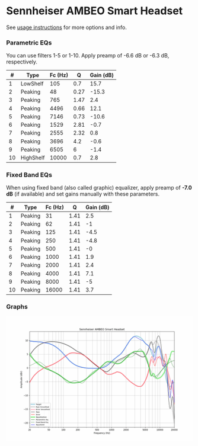 # Sennheiser AMBEO Smart Headset
See [usage instructions](https://github.com/jaakkopasanen/AutoEq#usage) for more options and info.

### Parametric EQs
You can use filters 1-5 or 1-10. Apply preamp of -6.6 dB or -6.3 dB, respectively.

|   # | Type      |   Fc (Hz) |    Q |   Gain (dB) |
|-----|-----------|-----------|------|-------------|
|   1 | LowShelf  |       105 | 0.7  |        15.7 |
|   2 | Peaking   |        48 | 0.27 |       -15.3 |
|   3 | Peaking   |       765 | 1.47 |         2.4 |
|   4 | Peaking   |      4496 | 0.66 |        12.1 |
|   5 | Peaking   |      7146 | 0.73 |       -10.6 |
|   6 | Peaking   |      1529 | 2.81 |        -0.7 |
|   7 | Peaking   |      2555 | 2.32 |         0.8 |
|   8 | Peaking   |      3696 | 4.2  |        -0.6 |
|   9 | Peaking   |      6505 | 6    |        -1.4 |
|  10 | HighShelf |     10000 | 0.7  |         2.8 |

### Fixed Band EQs
When using fixed band (also called graphic) equalizer, apply preamp of **-7.0 dB** (if available) and set gains manually with these parameters.

|   # | Type    |   Fc (Hz) |    Q |   Gain (dB) |
|-----|---------|-----------|------|-------------|
|   1 | Peaking |        31 | 1.41 |         2.5 |
|   2 | Peaking |        62 | 1.41 |        -1   |
|   3 | Peaking |       125 | 1.41 |        -4.5 |
|   4 | Peaking |       250 | 1.41 |        -4.8 |
|   5 | Peaking |       500 | 1.41 |        -0   |
|   6 | Peaking |      1000 | 1.41 |         1.9 |
|   7 | Peaking |      2000 | 1.41 |         2.4 |
|   8 | Peaking |      4000 | 1.41 |         7.1 |
|   9 | Peaking |      8000 | 1.41 |        -5   |
|  10 | Peaking |     16000 | 1.41 |         3.7 |

### Graphs
![](./Sennheiser%20AMBEO%20Smart%20Headset.png)
